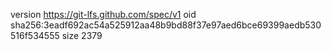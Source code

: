 version https://git-lfs.github.com/spec/v1
oid sha256:3eadf692ac54a525912aa48b9bd88f37e97aed6bce69399aedb530516f534555
size 2379
